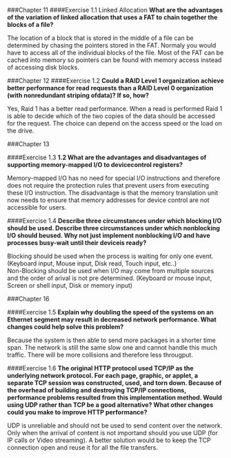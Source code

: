 ###Chapter 11
####Exercise 1.1 Linked Allocation
**What are the advantages of the variation of linked allocation that uses a FAT to chain together the blocks of a file?**

The location of a block that is stored in the middle of a file can be determined by chasing the pointers stored in the FAT. Normaly you would have to access all of the individual blocks of the file.
Most of the FAT can be cached into memory so pointers can be found with memory access instead of accessing disk blocks.


###Chapter 12
####Exercise 1.2
**Could a RAID Level 1 organization achieve better performance for read requests than a RAID Level 0 organization (with nonredundant striping ofdata)? If so, how?**

Yes, Raid 1 has a better read performance. When a read is performed Raid 1 is able to decide which of the two copies of the data should be accessed for the request. The choice can depend on the access speed or the load on the drive.


###Chapter 13

####Exercise 1.3
**1.2 What are the advantages and disadvantages of supporting memory-mapped I/O to devicecontrol registers?**

Memory-mapped I/O has no need for special I/O instructions and therefore does not require the protection rules that prevent users from executing these I/O instruction.
The disadvantage is that the memory translation unit now needs to ensure that memory addresses for device control are not accessible for users.

####Exercise 1.4
**Describe three circumstances under which blocking I/O should be used. Describe three circumstances under which nonblocking I/O should beused. Why not just implement nonblocking I/O and have processes busy-wait until their deviceis ready?**

Blocking should be used when the process is waiting for only one event. (Keyboard input, Mouse input, Disk read, Touch input, etc..)  
Non-Blocking should be used when I/O may come from multiple sources and the order of arival is not pre determined. (Keyboard or mouse input, Screen or shell input, Disk or memory input)

###Chapter 16

####Exercise 1.5
**Explain why doubling the speed of the systems on an Ethernet segment may result in decreased network performance. What changes could help solve this problem?**

Because the system is then able to send more packages in a shorter time span. The network is still the same slow one and cannot handle this much traffic. There will be more collisions and therefore less througput.

####Exercise 1.6
**The original HTTP protocol used TCP/IP as the underlying network protocol. For each page, graphic, or applet, a separate TCP session was constructed, used, and torn down. Because of the overhead of building and destroying TCP/IP connections, performance problems resulted from this implementation method. Would using UDP rather than TCP be a good alternative? What other changes could you make to improve HTTP performance?**

UDP is unreliable and should not be used to send content over the network. Only when the arrival of content is not importand should you use UDP (for IP calls or Video streaming).
A better solution would be to keep the TCP connection open and reuse it for all the file transfers.